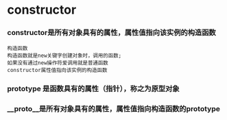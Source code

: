 # constructor
### constructor是所有对象具有的属性，属性值指向该实例的构造函数

    构造函数
    构造函数就是new关键字创建对象时，调用的函数;
    如果没有通过new操作符爱调用就是普通函数
    constructor属性值指向该实例的构造函数

### prototype 是函数具有的属性（指针），称之为原型对象




### __proto__是所有对象具有的属性，属性值指向构造函数的prototype